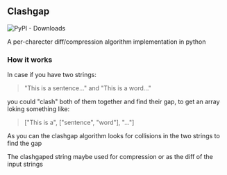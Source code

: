 ## Clashgap
![PyPI - Downloads](https://img.shields.io/pypi/dm/clashgap)

A per-charecter diff/compression algorithm implementation in python

### How it works
In case if you have two strings:
> "This is a sentence..." and "This is a word..."

you could "clash" both of them together and find their gap, to get an array loking something like:
> \["This is a", \["sentence", "word"\], "..."\]

As you can the clashgap algorithm looks for collisions in the two strings to find the gap

The clashgaped string maybe used for compression or as the diff of the input strings

